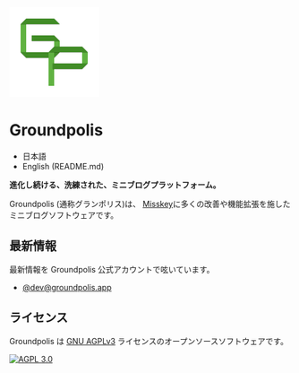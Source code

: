 <img src="assets/icon_transparent.svg" width="160" />

Groundpolis
======================================================

- 日本語
- English (README.md)

**進化し続ける、洗練された、ミニブログプラットフォーム。**

Groundpolis (通称グランポリス)は、 [Misskey](https://github.com/syuilo/misskey)に多くの改善や機能拡張を施したミニブログソフトウェアです。

最新情報
--------
最新情報を Groundpolis 公式アカウントで呟いています。
- [@dev@groundpolis.app](https://groundpolis.app/@dev)

ライセンス
--------

Groundpolis は [GNU AGPLv3](LICENSE) ライセンスのオープンソースソフトウェアです。

[![AGPL 3.0][agpl-3.0-badge]][AGPL-3.0]

[agpl-3.0]:           https://www.gnu.org/licenses/agpl-3.0.en.html
[agpl-3.0-badge]:     https://img.shields.io/badge/license-AGPL--3.0-444444.svg?style=for-the-badge
